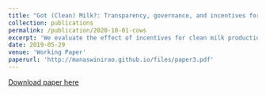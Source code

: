 ```yaml
---
title: "Got (Clean) Milk?: Transparency, governance, and incentives for cleanliness in Indian dairy cooperatives (joint with Ashish Shenoy)"
collection: publications
permalink: /publication/2020-10-01-cows
excerpt: 'We evaluate the effect of incentives for clean milk production among dairy cooperatives in rural India. In a randomized evaluation, we vary both the application of incentives as well as managers ability to control information about payments. Incentives improve cleanliness on average, but some managers choose to decline payment when they cannot control information disclosure. Opting out of payment is more frequent among managers with lower social status. We present a model of information and elite capture that highlights this trade-off between productive efficiency and distribution of rents where, in some cases, strengthening elite power can be Pareto improving. <span style="color:blue">[Link to AEA Trial Registry.](https://www.socialscienceregistry.org/trials/700)</span>'
date: 2019-05-29
venue: 'Working Paper'
paperurl: 'http://manaswinirao.github.io/files/paper3.pdf'
---
```


<span style="color:blue">[Download paper here](http://manaswinirao.github.io/files/paper3.pdf)</span>
